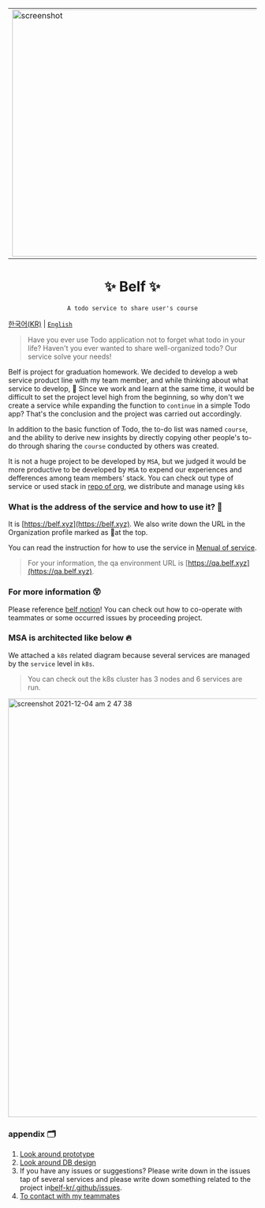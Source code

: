 <p align="center">
  <table align="center">
    <tbody>
      <tr>
        <td>
          <img src="https://user-images.githubusercontent.com/63892989/144641795-319226e1-b98a-4876-be67-e1d14c11d8a3.png" alt="screenshot" width="500" />
        </td>
        <td>
          <img src="https://user-images.githubusercontent.com/63892989/144641821-b6e00be9-350f-433d-9d36-951241ddaf71.png" alt="screenshot" width="500" />
        </td>
      </tr>
    </tbody>
  </table>
  <h1 align="center">
    ✨ Belf ✨
  </h1>
</p>
<div align="center">

`A todo service to share user's course`

</div>

[한국어(KR)](./README.md) | [`English`](./README.en-US.md)

<p>

> Have you ever use Todo application not to forget what todo in your life? Haven't you ever wanted to share well-organized todo?
> Our service solve your needs!

Belf is project for graduation homework. We decided to develop a web service product line with my team member, and while thinking about what service to develop, 🤔 Since we work and learn at the same time, it would be difficult to set the project level high from the beginning, so why don't we create a service while expanding the function to `continue` in a simple Todo app? That's the conclusion and the project was carried out accordingly.

In addition to the basic function of Todo, the to-do list was named `course`, and the ability to derive new insights by directly copying other people's to-do through sharing the `course` conducted by others was created.

It is not a huge project to be developed by `MSA`, but we judged it would be more productive to be developed by `MSA` to expend our experiences and defferences among team members' stack.
You can check out type of service or used stack in [repo of org](https://github.com/orgs/belf-kr/repositories), we distribute and manage using `k8s`

</p>

### What is the address of the service and how to use it? 📱

It is [https://belf.xyz](https://belf.xyz). We also write down the URL in the Organization profile marked as 🔗at the top.

You can read the instruction for how to use the service in [Menual of service](https://parkgang.notion.site/36f01d56dff643dfa1db264e33f18d7d).

> For your information, the qa environment URL is [https://qa.belf.xyz](https://qa.belf.xyz).

### For more information 😲

Please reference [belf notion](https://parkgang.notion.site/Belf-27b87963790b4e43baae2e0c3c6ae123)!
You can check out how to co-operate with teammates or some occurred issues by proceeding project.

### MSA is architected like below 🔥

We attached a `k8s` related diagram because several services are managed by the `service` level in `k8s`.

> You can check out the k8s cluster has 3 nodes and 6 services are run.

<img width="848" alt="screenshot 2021-12-04 am 2 47 38" src="https://user-images.githubusercontent.com/63892989/144649064-f7a18fdf-b91c-4f5e-8b02-748aa0879ee0.png">

### appendix 🗂

1. [Look around prototype](https://xd.adobe.com/view/ffec9bcc-87d9-4bc6-b873-721709411173-aabf)
1. [Look around DB design](https://parkgang.notion.site/DB-55e662c356b54643a7b8d370cdde8adc)
1. If you have any issues or suggestions? Please write down in the issues tap of several services and please write down something related to the project in[belf-kr/.github/issues](https://github.com/belf-kr/.github/issues).
1. [To contact with my teammates](http://belfhq.slack.com)

